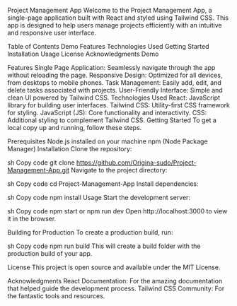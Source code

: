 Project Management App
Welcome to the Project Management App, a single-page application built with React and styled using Tailwind CSS. This app is designed to help users manage projects efficiently with an intuitive and responsive user interface.

Table of Contents
Demo
Features
Technologies Used
Getting Started
Installation
Usage
License
Acknowledgments
Demo


Features
Single Page Application: Seamlessly navigate through the app without reloading the page.
Responsive Design: Optimized for all devices, from desktops to mobile phones.
Task Management: Easily add, edit, and delete tasks associated with projects.
User-Friendly Interface: Simple and clean UI powered by Tailwind CSS.
Technologies Used
React: JavaScript library for building user interfaces.
Tailwind CSS: Utility-first CSS framework for styling.
JavaScript (JS): Core functionality and interactivity.
CSS: Additional styling to complement Tailwind CSS.
Getting Started
To get a local copy up and running, follow these steps.

Prerequisites
Node.js installed on your machine
npm (Node Package Manager)
Installation
Clone the repository:

sh
Copy code
git clone https://github.com/Origina-sudo/Project-Management-App.git
Navigate to the project directory:

sh
Copy code
cd Project-Management-App
Install dependencies:

sh
Copy code
npm install
Usage
Start the development server:

sh
Copy code
npm start or npm run dev
Open http://localhost:3000 to view it in the browser.

Building for Production
To create a production build, run:

sh
Copy code
npm run build
This will create a build folder with the production build of your app.

License
This project is open source and available under the MIT License.

Acknowledgments
React Documentation: For the amazing documentation that helped guide the development process.
Tailwind CSS Community: For the fantastic tools and resources.
